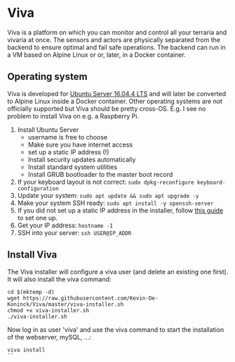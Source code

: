 # Viva

Viva is a platform on which you can monitor and control all your terraria and vivaria at once. The sensors and actors are physically separated from the backend to ensure optimal and fail safe operations.
The backend can run in a VM based on Alpine Linux or or, later, in a Docker container.


## Operating system

Viva is developed for [Ubuntu Server 16.04.4 LTS](https://www.ubuntu.com/download/server) and will later be converted to
Alpine Linux inside a Docker container. Other operating systems are not officially supported but Viva should be pretty cross-OS. E.g. I see no problem to install Viva on e.g. a Raspberry Pi.

1. Install Ubuntu Server
    - username is free to choose
    - Make sure you have internet access
    - set up a static IP address (!)
    - Install security updates automatically
    - Install standard system utilities
    - Install GRUB bootloader to the master boot record
2. If your keyboard layout is not correct: `sudo dpkg-reconfigure keyboard-configuration`
3. Update your system: `sudo apt update && sudo apt upgrade -y`
4. Make your system SSH ready: `sudo apt install -y openssh-server`
5. If you did not set up a static IP address in the installer, follow [this guide](https://askubuntu.com/a/470245) to set one up.
6. Get your IP address: `hostname -I`
7. SSH into your server: `ssh USER@IP_ADDR`


## Install Viva

The Viva installer will configure a viva user (and delete an existing one first). It will also install the viva command:
```
cd $(mktemp -d)
wget https://raw.githubusercontent.com/Kevin-De-Koninck/Viva/master/viva-installer.sh
chmod +x viva-installer.sh
./viva-installer.sh
```

Now log in as user 'viva' and use the viva command to start the installation of the webserver, mySQL, ...:
```
viva install
``

